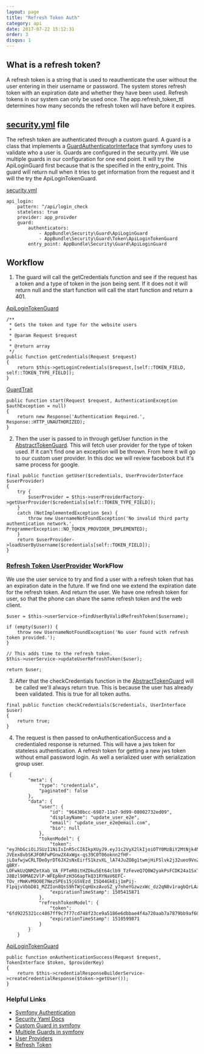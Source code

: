 ```yaml
---
layout: page
title: "Refresh Token Auth"
category: api
date: 2017-07-22 15:12:31
order: 3
disqus: 1
---
```



## What is a refresh token?

A refresh token is a string that is used to reauthenticate the user without the user entering in their username or password.  The system stores refresh token with an expiration date and whether they have been used.  Refresh tokens in our system can only be used once.  The app.refresh_token_ttl determines how many seconds the refresh token will have before it expires.  

## [security.yml](https://github.com/phptuts/starterkitforsymfony/blob/master/app/config/security.yml) file

The refresh token are authenticated through a custom guard. A guard is a class that implements a [GuardAuthenticatorInterface](http://api.symfony.com/master/Symfony/Component/Security/Guard/GuardAuthenticatorInterface.html) that symfony uses to validate who a user is.   Guards are configured in the security.yml.  We use multiple guards in our configuration for one end point. It will try the ApiLoginGuard first because that is the specified in the entry_point.  This guard will return null when it tries to get information from the request and it will the try the ApiLoginTokenGuard.
 
 [security.yml](https://github.com/phptuts/starterkitforsymfony/blob/master/app/config/security.yml)
 ```
 api_login:
     pattern: ^/api/login_check
     stateless: true
     provider: app_proivder
     guard:
         authenticators:
             - AppBundle\Security\Guard\ApiLoginGuard
             - AppBundle\Security\Guard\Token\ApiLoginTokenGuard
         entry_point: AppBundle\Security\Guard\ApiLoginGuard
 
 ```
 
 ## Workflow
 
 1) The guard will call the getCredentials function and see if the request has a token and a type of token in the json being sent.  If it does not it will return null and the start function will call the start function and return a 401.
 
 [ApiLoginTokenGuard](https://github.com/phptuts/starterkitforsymfony/blob/master/src/AppBundle/Security/Guard/Token/ApiLoginTokenGuard.php#L47)
 ```
 /**
  * Gets the token and type for the website users
  *
  * @param Request $request
  *
  * @return array
  */
 public function getCredentials(Request $request)
 {
     return $this->getLoginCredentials($request,[self::TOKEN_FIELD, self::TOKEN_TYPE_FIELD]);
 }
 ```
 [GuardTrait](https://github.com/phptuts/starterkitforsymfony/blob/master/src/AppBundle/Security/Guard/GuardTrait.php#L38)
 ```
 public function start(Request $request, AuthenticationException $authException = null)
 {
     return new Response('Authentication Required.', Response::HTTP_UNAUTHORIZED);
 }
 ```
 
 2) Then the user is passed to in through getUser function in the [AbstractTokenGuard](https://github.com/phptuts/starterkitforsymfony/blob/master/src/AppBundle/Security/Guard/Token/AbstractTokenGuard.php#L77).  This will fetch user provider for the type of token used.  If it can't find one an exception will be thrown.  From here it will go to our custom user provider.  In this doc we will review facebook but it's same process for google.
 
 
 ```
 final public function getUser($credentials, UserProviderInterface $userProvider)
 {
     try {
         $userProvider = $this->userProviderFactory->getUserProvider($credentials[self::TOKEN_TYPE_FIELD]);
     }
     catch (NotImplementedException $ex) {
         throw new UsernameNotFoundException('No invalid third party authentication network.', ProgrammerException::NO_TOKEN_PROVIDER_IMPLEMENTED);
     }
     return $userProvider->loadUserByUsername($credentials[self::TOKEN_FIELD]);
 }
 ```
### [Refresh Token UserProvider](https://github.com/phptuts/starterkitforsymfony/blob/master/src/AppBundle/Security/Provider/RefreshTokenProvider.php) WorkFlow

We use the user service to try and find a user with a refresh token that has an expiration date in the future.  If we find one we extend the expiration date for the refresh token.  And return the user.  We have one refresh token for user, so that the phone can share the same refresh token and the web client.

```
$user = $this->userService->findUserByValidRefreshToken($username);

if (empty($user)) {
    throw new UsernameNotFoundException('No user found with refresh token provided.');
}

// This adds time to the refresh token.
$this->userService->updateUserRefreshToken($user);

return $user;
```

3) After that the checkCredentials function in the [AbstractTokenGuard](https://github.com/phptuts/starterkitforsymfony/blob/master/src/AppBundle/Security/Guard/Token/AbstractTokenGuard.php#L98)  will be called we'll always return true.  This is because the user has already been validated. This is true for all token auths.

```
final public function checkCredentials($credentials, UserInterface $user)
{
    return true;
}
```


4) The request is then passed to onAuthenticationSuccess and a credentialed response is returned.  This will have a jws token for stateless authentication.  A refresh token for getting a new jws token without email password login.  As well a serialized user with serialization group user.  


```
 {
        "meta": {
            "type": "credentials",
            "paginated": false
        },
        "data": {
            "user": {
                "id": "96430bcc-6987-11e7-9d99-08002732ed09",
                "displayName": "update_user_e2e",
                "email": "update_user_e2e@email.com",
                "bio": null
            },
            "tokenModel": {
                "token": "eyJhbGciOiJSUzI1NiIsInR5cCI6IkpXUyJ9.eyJ1c2VyX2lkIjoiOTY0MzBiY2MtNjk4Ny0xMWU3LTlkOTktMDgwMDI3MzJlZDA5IiwiZXhwIjoxNTA1NDE1ODcxLCJpYXQiOjE1MDAyMzE4NzF9.vKuQmpOFPneh38vFnT7BJPqT89gaIq8MEcL4SrDUHvQ8Jpq0z-JVEex8vbSKJFORFwPGnw2X4xWgx-qs39C0T06oknn2fHF-jLOafwjwCRLTDeOyrDT6JX2sNxEirfS1kzvXL_lA74JuZO8g1twmjHiFSlvk2j32ueo9VnZZdisHvYHnl2zy8mgme3A8izKQsgw2UHBsSPy6x4fe80dWnf60Wp5NPZkBRtAPitE4SLktnJEVo93aSzUPVQiDfKPdA4J0zE7UfsmkDIqMflOIZI_CSCuKGJ77q8WWcziH47P_Qv4hF93s19hI9PAb1mMv75LrVc82JrftHyRC_wk_LF1J6al7lcKNWv9paw0VLJVHz-qBRY-LOFwkUzQNMZetXab_VA_FPTeR0itHZDku5Et64clb9_TzFeveQ7Q0W2yakPsFCDK24a1SxTqzVXMKSAiecQK6oFsSTSsDEekKlkrpXshHN3LlQ_OnDAyp-J8Bzl90MAE2VlP-WFEpNnFzH3G6apTkQ31RYNaV6EFC-TOv_rMmKvM9O0E7NezSPEs15jGSVEzd_I5Q44GkEij1mPij-F1pqjvVbbD81_MZZIon8QsS9hTWjCqHUxzAvoSZ_y7nheYGzwzxWc_dz2qN8v1ragbQrLAaUST12TLIAVE22Q_JPhHmI0wQi0u95Kk",
                "expirationTimeStamp": 1505415871
            },
            "refreshTokenModel": {
                "token": "6fd9225321cc4867ff9c7f77cd748f23ce9a5186e6dbbae4f4a720aab7a7879bb9af60669e1fca45bf0d9a3033ff6f9a07a06c50996fa8406dcff2ecd2ba0955f994aa24d3b667dcf28e24f4d23fda666cf8d7a155ddef701796",
                "expirationTimeStamp": 1510599871
            }
        }
    }

```

[ApiLoginTokenGuard](https://github.com/phptuts/starterkitforsymfony/blob/master/src/AppBundle/Security/Guard/Token/ApiLoginTokenGuard.php#L60)

```
public function onAuthenticationSuccess(Request $request, TokenInterface $token, $providerKey)
{
    return $this->credentialResponseBuilderService->createCredentialResponse($token->getUser());
}
```
### Helpful Links
- [Symfony Authentication](https://symfony.com/doc/current/components/security/authentication.html)
- [Security Yaml Docs](https://symfony.com/doc/current/security.html)
- [Custom Guard in symfony](https://symfony.com/doc/current/security/guard_authentication.html)
- [Multiple Guards in symfony](https://symfony.com/doc/current/security/multiple_guard_authenticators.html)
- [User Providers](https://symfony.com/doc/current/security/multiple_user_providers.html)
- [Refresh Token](https://auth0.com/learn/refresh-tokens/)

